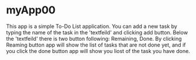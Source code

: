 # myApp00


This app is a simple To-Do List application. You can add a new task by typing the name of the task in the 'textfeild' and clicking add button.
Below the 'textfeild' there is two button following: Remaining, Done.
By clicking Reaming button app will show the list of tasks that are not done yet, and if you click the done button app will show you liost of the task you have done.


